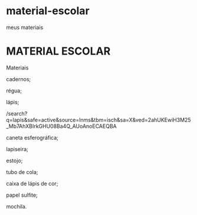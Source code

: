# material-escolar
meus materiais 
<!DOCTYPE HTML>
<html>
<html lang="pt-br">
 <head>
      <meta charset="UTF-8">
        <h1>MATERIAL ESCOLAR</h1> 

<p><stong>Materiais</stong></p>
<p>cadernos;</p>
<p>régua;</p>
<p>lápis;</p> /search?q=lapis&safe=active&source=lnms&tbm=isch&sa=X&ved=2ahUKEwiH3M25_Mb7AhXBIrkGHU08Ba4Q_AUoAnoECAEQBA
<p>caneta esferográfica;</p>
<p>lapiseira; </p>
<p>estojo;</p>
<p>tubo de cola;</p>
<p>caixa de lápis de cor;</p>
<p>papel sulfite; </p>
<p>mochila.</p>
